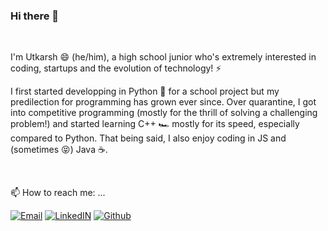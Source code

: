 ### Hi there 👋
<br>

I'm Utkarsh 😄 (he/him), a high school junior who's extremely interested in coding, startups and the evolution of technology! ⚡

I first started developping in Python 🐍 for a school project but my predilection for programming has grown ever since. Over quarantine, I got into competitive programming (mostly for the thrill of solving a challenging problem!) and started learning C++ 🏎 mostly for its speed, especially compared to Python. That being said, I also enjoy coding in JS and (sometimes 😝) Java ☕.

<br>

📫 How to reach me: ...

[![Email](https://img.shields.io/badge/-Email-D14836?style=flat&logo=gmail&logoColor=white)](mailto:m.utkarsh10@gmail.com)
[![LinkedIN](https://img.shields.io/badge/-LinkedIN-007ACC?style=flat&logo=linkedin&logoColor=white)](https://www.linkedin.com/in/utkarshmodgil/)
[![Github](https://img.shields.io/badge/-Github-181717?style=flat&logo=github&logoColor=white)](https://github.com/utkm)  
